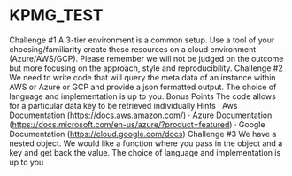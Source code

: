 # KPMG_TEST
Challenge #1
A 3-tier environment is a common setup. Use a tool of your choosing/familiarity create these 
resources on a cloud environment (Azure/AWS/GCP). Please remember we will not be judged 
on the outcome but more focusing on the approach, style and reproducibility.
Challenge #2
We need to write code that will query the meta data of an instance within AWS or Azure or GCP
and provide a json formatted output. 
The choice of language and implementation is up to you.
Bonus Points
The code allows for a particular data key to be retrieved individually
Hints
· Aws Documentation (https://docs.aws.amazon.com/)
· Azure Documentation (https://docs.microsoft.com/en-us/azure/?product=featured)
· Google Documentation (https://cloud.google.com/docs)
Challenge #3
We have a nested object. We would like a function where you pass in the object and a key and 
get back the value. 
The choice of language and implementation is up to you
